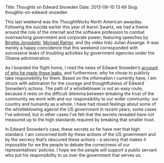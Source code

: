 Title: Thoughts on Edward Snowden
Date: 2013-06-10 13:49
Slug: thoughts-on-edward-snowden

This last weekend was the ThoughtWorks North American awayday. Following
the suicide earlier this year of Aaron Swartz, we had a theme around the
role of the internet and the software profession to combat overreaching
government and corporate power; featuring speeches by [Birgitta
Jonsdottir](http://joyb.blogspot.com), [Michael
Ratner](https://twitter.com/justleft), and (by video link) Julian
Assange. It was merely a happy coincidence that this weekend
corresponded with successive leaks of troubling activities by government
agencies under the Obama administration.

</p>

As I boarded the flight home, I read the news of Edward Snowden’s
[account of why he made these
leaks](http://www.guardian.co.uk/world/2013/jun/09/edward-snowden-nsa-whistleblower-surveillance),
and furthermore, why he chose to publicly take responsibility for them.
Based on the information I currently have, I am struck with admiration
for the courage and thoughtfulness of Edward Snowden’s actions. The path
of a whistleblower is not an easy route, because it rests on the
difficult dilemma between breaking the trust of the community we work
with and our responsibility to our wider community: our country and
humanity as a whole. I have had mixed feelings about some of the
whistleblowing against the US government in recent years, some cases
I’ve admired, but in other cases I’ve felt that the secrets revealed
have not measured up to the high standards required by breaking that
smaller trust.

</p>

In Edward Snowden’s case, these secrets so far have met that high
standard. I am concerned both by these actions of the US government and
by the secrecy that’s obscured these actions - a secrecy that makes it
impossible for we the people to debate the correctness of our
representatives’ policies. I hope we the people will support a public
servant who put his responsibility to us over the government that serves
us.

</p>

